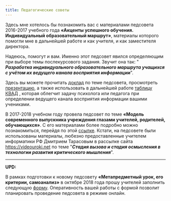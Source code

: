 ```yaml
---
title: Педагогические советы
---
```


Здесь мне хотелось бы познакомить вас с материалами педсовета 2016-2017 учебного года **«Акценты успешного обучения. Индивидуальный образовательный маршрут»**, материалы которого помогли мне в дальнейшей работе и как учителя, и как заместителя директора. 

Надеюсь, помогут и вам. Именно этот педсовет явился определяющим при выборе темы послекурсового задания. Звучит она так: " ***Разработка индивидуального образовательного маршрута учащихся с учётом их ведущего канала восприятия информации***". 

Здесь вы можете прочитать  [доклад](https://drive.google.com/file/d/1wFJhAuB1qKhF8dRoCnFvlJXVgHFUq4_D/view?usp=sharing) по теме педсовета, просмотреть [презентацию](https://drive.google.com/open?id=1X-QmhtrVDnwEtW5OtUG2TT94P5b7txFp), а также использовать в дальнейшей работе [таблицу КВАД](https://drive.google.com/open?id=1stZCc0S3vkAS0CyuAk_8GH_szRvvV0xf) , которая облегчит задачу психолога или педагога при определении ведущего канала восприятия информации вашими учениками.

В 2017-2018 учебном году провела педсовет по теме **«Модель современного выпускника учреждения глазами учителей, родителей, обучающихся»**. С его материалами более подробно можно познакомиться, перейдя по этой [ссылке](https://drive.google.com/open?id=1lakX0Rbo6OzJGDWLyNviFgWAyk4_NarY). Кстати, на педсовете были использованы материалы, любезно предоставленные учителем информатики РФ Дмитрием Тарасовым в рассылке сайта https://videouroki.net по теме "***Стадия вызова и стадия осмысления в технологии развития критического мышления***".

-----

**UPD:**

В рамках подготовки к новому педсовету **«Метапредметный урок, его критерии, самоанализ»** в октябре 2018 года  прошу учителей заполнить следующую [форму](https://docs.google.com/forms/d/e/1FAIpQLSdyHvUtezlAdRbHjoU1TQjqywSqFn6o7gmmzXdXGsj1HGgCFA/viewform?usp=sf_link). Оперативность вашей работы с формой позволит планировать проведение педсовета в  режиме онлайн.